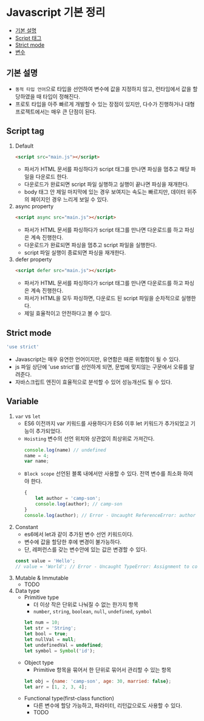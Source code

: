 # Javascript 기본 정리

- [기본 설명](#기본-설명)
- [Script 태그](#script-tag)
- [Strict mode](#strict-mode)
- [변수](#variable)

## 기본 설명
- `동적 타입 언어`으로 타입을 선언하여 변수에 값을 지정하지 않고, 런타임에서 값을 할당하였을 때 타입이 정해진다.
- 프로토 타입을 아주 빠르게 개발할 수 있는 장점이 있지만, 다수가 진행하거나 대형 프로젝트에서는 매우 큰 단점이 된다.

## Script tag
1. Default
    ```html
    <script src="main.js"></script>
    ```
    - 파서가 HTML 문서를 파싱하다가 script 태그를 만나면 파싱을 멈추고 해당 파일을 다운로드 한다.
    - 다운로드가 완료되면 script 파일 실행하고 실행이 끝나면 파싱을 재개한다.
    - body 태그 안 제일 마지막에 있는 경우 보여지는 속도는 빠르지만, 데이터 위주의 페이지인 경우 느리게 보일 수 있다.
2. async property
    ```html
    <script async src="main.js"></script>
    ```
    - 파서가 HTML 문서를 파싱하다가 script 태그를 만나면 다운로드를 하고 파싱은 계속 진행한다.
    - 다운로드가 완료되면 파싱을 멈추고 script 파일을 실행한다.
    - script 파일 실행이 종료되면 파싱을 재개한다.
3. defer property
    ```html
    <script defer src="main.js"></script>
    ```
    - 파서가 HTML 문서를 파싱하다가 script 태그를 만나면 다운로드를 하고 파싱은 계속 진행한다.
    - 파서가 HTML을 모두 파싱하면, 다운로드 된 script 파일을 순차적으로 실행한다.
    - 제일 효율적이고 안전하다고 볼 수 있다.

## Strict mode
```js
'use strict'
```
- Javascript는 매우 유연한 언어이지만, 유연함은 때론 위험함이 될 수 있다.
- js 파일 상단에 'use strict'를 선언하게 되면, 문법에 맞지않는 구문에서 오류를 알려준다.
- 자바스크립트 엔진이 효율적으로 분석할 수 있어 성능개선도 될 수 있다.

## Variable
1. `var` vs `let`
    - ES6 이전까지 var 키워드를 사용하다가 ES6 이후 let 키워드가 추가되었고 기능이 추가되었다.
    - `Hoisting` 변수의 선언 위치와 상관없이 최상위로 가져간다.
        ```js
        console.log(name) // undefined
        name = 4;
        var name;
        ```
    - `Block scope` 선언된 블록 내에서만 사용할 수 있다. 전역 변수를 최소화 하여야 한다.
        ```js
        {
            let author = 'camp-son';
            console.log(author); // camp-son
        }
        console.log(author); // Error - Uncaught ReferenceError: author is not defined
        ```
2. Constant
    - es6에서 let과 같이 추가된 변수 선언 키워드이다.
    - 변수에 값을 할당한 후에 변경이 불가능하다.
    - 단, 레퍼런스를 갖는 변수안에 있는 값은 변경할 수 있다.
    ```js
    const value = 'Hello';
    // value = 'World'; // Error - Uncaught TypeError: Assignment to constant variable.
    ```
3. Mutable & Immutable
    - TODO
4. Data type
    - Primitive type
        - 더 이상 작은 단위로 나눠질 수 없는 한가지 항목
        - `number`, `string`, `boolean`, `null`, `undefined`, `symbol`
        ```js
        let num = 10;
        let str = 'String';
        let bool = true;
        let nullVal = null;
        let undefinedVal = undefined;
        let symbol = Symbol('id');
        ```
    - Object type
        - Primitive 항목을 묶어서 한 단위로 묶어서 관리할 수 있는 항목
        ```js
        let obj = {name: 'camp-son', age: 30, married: false};
        let arr = [1, 2, 3, 4];
        ```
    - Functional type(first-class function)
        - 다른 변수에 할당 가능하고, 파라미터, 리턴값으로도 사용할 수 있다.
        - TODO
    
            
        